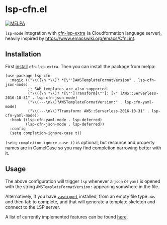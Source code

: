 # lsp-cfn.el
[![MELPA](https://melpa.org/packages/lsp-cfn-badge.svg)](https://melpa.org/#/lsp-cfn)

`lsp-mode` integration with [cfn-lsp-extra](https://github.com/LaurenceWarne/cfn-lsp-extra) (a Cloudformation language server), heavily inspired by https://www.emacswiki.org/emacs/CfnLint.

## Installation

First [install](https://github.com/LaurenceWarne/cfn-lsp-extra#installation) `cfn-lsp-extra`.  Then you can install the package from melpa:

```elisp
(use-package lsp-cfn
  :magic (("\\({\n *\\)? *[\"']AWSTemplateFormatVersion" . lsp-cfn-json-mode)
          ;; SAM templates are also supported
          ("\\({\n *\\)? *[\"']Transform[\"']: [\"']AWS::Serverless-2016-10-31" . lsp-cfn-json-mode)
          ("\\(---\n\\)?AWSTemplateFormatVersion:" . lsp-cfn-yaml-mode)
          ("\\(---\n\\)?Transform: AWS::Serverless-2016-10-31" . lsp-cfn-yaml-mode))
  :hook ((lsp-cfn-yaml-mode . lsp-deferred)
         (lsp-cfn-json-mode . lsp-deferred))
  :config
  (setq completion-ignore-case t))
```

`(setq completion-ignore-case t)` is optional, but resource and property names are in CamelCase so you may find completion narrowing better with it.

## Usage

The above configuration will trigger `lsp` whenever a `json` or `yaml` is opened with the string `AWSTemplateFormatVersion:` appearing somwhere in the file.

Alternatively, if you have [`yasnippet`](https://github.com/joaotavora/yasnippet) installed, from an empty file type `aws` and then tab to complete, and that will generate a template skeleton and connect to the LSP server.

A list of currently implemented features can be found [here](https://github.com/LaurenceWarne/cfn-lsp-extra#features).
